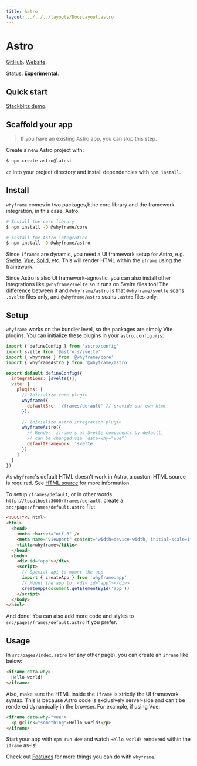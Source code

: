 ```yaml
---
title: Astro
layout: ../../../layouts/DocsLayout.astro
---
```


# Astro

[GitHub](https://github.com/withastro/astro). [Website](https://astro.build).

Status: **Experimental**.

## Quick start

[Stackblitz demo](https://stackblitz.com/fork/github/bluwy/whyframe/tree/master/playground/astro).

## Scaffold your app

> If you have an existing Astro app, you can skip this step.

Create a new Astro project with:

```bash
$ npm create astro@latest
```

`cd` into your project directory and install dependencies with `npm install`.

## Install

`whyframe` comes in two packages,bthe core library and the framework integration, in this case, Astro.

```bash
# Install the core library
$ npm install -D @whyframe/core

# Install the Astro integration
$ npm install -D @whyframe/astro
```

Since `iframe`s are dynamic, you need a UI framework setup for Astro, e.g. [Svelte](https://docs.astro.build/en/guides/integrations-guide/svelte/), [Vue](https://docs.astro.build/en/guides/integrations-guide/vue/), [Solid](https://docs.astro.build/en/guides/integrations-guide/solid-js/), etc. This will render HTML within the `iframe` using the framework.

Since Astro is also UI framework-agnostic, you can also install other integrations like `@whyframe/svelte` so it runs on Svelte files too! The difference between it and `@whyframe/astro` is that `@whyframe/svelte` scans `.svelte` files only, and `@whyframe/astro` scans `.astro` files only.

## Setup

`whyframe` works on the bundler level, so the packages are simply Vite plugins. You can initialize these plugins in your `astro.config.mjs`:

```js
import { defineConfig } from 'astro/config'
import svelte from '@astrojs/svelte'
import { whyframe } from '@whyframe/core'
import { whyframeAstro } from '@whyframe/astro'

export default defineConfig({
  integrations: [svelte()],
  vite: {
    plugins: [
      // Initialize core plugin
      whyframe({
        defaultSrc: '/frames/default' // provide our own html
      }),

      // Initialize Astro integration plugin
      whyframeAstro({
        // Render `iframe`s as Svelte components by default,
        // can be changed via `data-why="vue"`
        defaultFramework: 'svelte'
      })
    ]
  }
})
```

As `whyframe`'s default HTML doesn't work in Astro, a custom HTML source is required. See [HTML source](/docs/features#html-source) for more information.

To setup `/frames/default`, or in other words `http://localhost:3000/frames/default`, create a `src/pages/frames/default.astro` file:

```html
<!DOCTYPE html>
<html>
  <head>
    <meta charset="utf-8" />
    <meta name="viewport" content="width=device-width, initial-scale=1" />
    <title>whyframe</title>
  </head>
  <body>
    <div id="app"></div>
    <script>
      // Special api to mount the app
      import { createApp } from 'whyframe:app'
      // Mount the app to `<div id="app"></div>`
      createApp(document.getElementById('app'))
    </script>
  </body>
</html>
```

And done! You can also add more code and styles to `src/pages/frames/default.astro` if you prefer.

## Usage

In `src/pages/index.astro` (or any other page), you can create an `iframe` like below:

<!-- prettier-ignore -->
```html
<iframe data-why>
  Hello world!
</iframe>
```

Also, make sure the HTML inside the `iframe` is strictly the UI framework syntax. This is because Astro code is exclusively server-side and can't be rendered dynamically in the browser. For example, if using Vue:

```html
<iframe data-why="vue">
  <p @click="something">Hello world!</p>
</iframe>
```

Start your app with `npm run dev` and watch `Hello world!` rendered within the `iframe` as-is!

Check out [Features](/docs/features) for more things you can do with `whyframe`.
